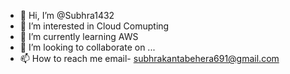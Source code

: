 - 👋 Hi, I’m @Subhra1432
- 👀 I’m interested in Cloud Comupting
- 🌱 I’m currently learning AWS
- 💞️ I’m looking to collaborate on ...
- 📫 How to reach me email- subhrakantabehera691@gmail.com
<!--- 😄 Pronouns: ...
- ⚡ Fun fact: ...--->

<!---
Subhra1432/Subhra1432 is a ✨ special ✨ repository because its `README.md` (this file) appears on your GitHub profile.
You can click the Preview link to take a look at your changes.
--->
